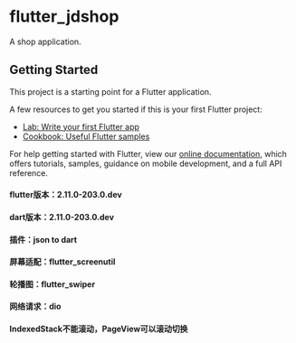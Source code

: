 # flutter_jdshop

A shop application.

## Getting Started

This project is a starting point for a Flutter application.

A few resources to get you started if this is your first Flutter project:

- [Lab: Write your first Flutter app](https://flutter.dev/docs/get-started/codelab)
- [Cookbook: Useful Flutter samples](https://flutter.dev/docs/cookbook)

For help getting started with Flutter, view our
[online documentation](https://flutter.dev/docs), which offers tutorials,
samples, guidance on mobile development, and a full API reference.


#### flutter版本：2.11.0-203.0.dev
#### dart版本：2.11.0-203.0.dev
#### 插件：json to dart
#### 屏幕适配：flutter_screenutil
#### 轮播图：flutter_swiper
#### 网络请求：dio


#### IndexedStack不能滚动，PageView可以滚动切换
